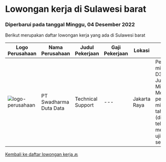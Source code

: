 
  # Lowongan kerja di Sulawesi barat

  ### Diperbarui pada tanggal Minggu, 04 Desember 2022

  Berikut merupakan daftar lowongan kerja yang ada di Sulawesi barat

  |Logo Perusahaan | Nama Perusahaan | Judul Pekerjaan | Gaji Pekerjaan | Lokasi | Deskripsi | Tanggal diunggah | Pranala |
  | -------------- | --------------- | --------------- | --------- | --------- | -------------- | ------- | ----------- |
  |![logo-perusahaan](https://image-service-cdn.seek.com.au/0dc8e99010397b52d23c25a2b9dad3a300cd0580/ee4dce1061f3f616224767ad58cb2fc751b8d2dc)|PT Swadharma Duta Data|Technical Support|---|Jakarta Raya|Pendidikan minimum D3/S1 Jurusan IT IPK Minimum 2.75 Memiliki pengalaman minimal 1 tahun (diutamakan) telah berhasil menyelesaikan ujian sertifikasi...|Rabu, 16 November 2022|https://www.jobstreet.co.id/id/job/technical-support-4108019?token=0~36b3f664-197e-4543-a11a-ea811b5a451b&sectionRank=1&jobId=jobstreet-id-job-4108019|


  [Kembali ke daftar lowongan kerja 🔙](../README.md#daftar-lowongan-kerja)
  
